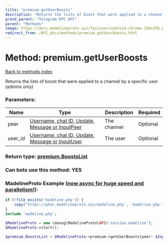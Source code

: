 ```yaml
---
title: "premium.getUserBoosts"
description: "Returns the lists of boost that were applied to a channel by a specific user (admins only)"
grand_parent: "Telegram RPC API"
parent: "Methods"
image: https://docs.madelineproto.xyz/favicons/android-chrome-256x256.png
redirect_from: /API_docs/methods/premium_getUserBoosts.html
---
```

# Method: premium.getUserBoosts
[Back to methods index](index.html)



Returns the lists of boost that were applied to a channel by a specific user (admins only)

### Parameters:

| Name     |    Type       | Description | Required |
|----------|---------------|-------------|----------|
|peer|[Username, chat ID, Update, Message or InputPeer](/API_docs/types/InputPeer.html) | The channel | Optional|
|user\_id|[Username, chat ID, Update, Message or InputUser](/API_docs/types/InputUser.html) | The user | Optional|


### Return type: [premium.BoostsList](/API_docs/types/premium.BoostsList.html)

### Can bots use this method: **YES**


### MadelineProto Example ([now async for huge speed and parallelism!](https://docs.madelineproto.xyz/docs/ASYNC.html)):


```php
if (!file_exists('madeline.php')) {
    copy('https://phar.madelineproto.xyz/madeline.php', 'madeline.php');
}
include 'madeline.php';

$MadelineProto = new \danog\MadelineProto\API('session.madeline');
$MadelineProto->start();

$premium_BoostsList = $MadelineProto->premium->getUserBoosts(peer: $InputPeer, user_id: $InputUser, );
```

